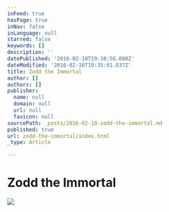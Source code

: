 ```yaml
---
inFeed: true
hasPage: true
inNav: false
inLanguage: null
starred: false
keywords: []
description: ''
datePublished: '2016-02-10T19:38:56.080Z'
dateModified: '2016-02-10T19:35:01.837Z'
title: Zodd the Immortal
author: []
authors: []
publisher:
  name: null
  domain: null
  url: null
  favicon: null
sourcePath: _posts/2016-02-10-zodd-the-immortal.md
published: true
url: zodd-the-immortal/index.html
_type: Article

---
```

# Zodd the Immortal
![](https://the-grid-user-content.s3-us-west-2.amazonaws.com/13dc0384-c0a9-4cfe-92e1-817160b61106.jpg)
